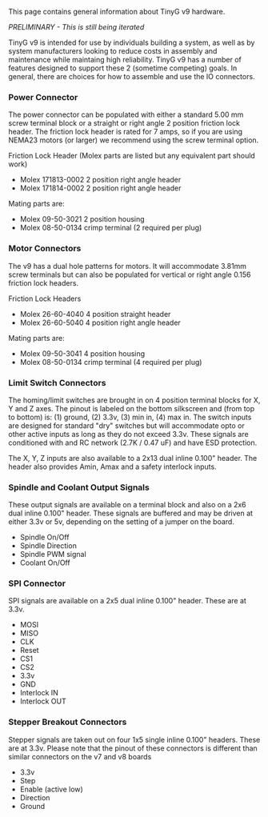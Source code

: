 This page contains general information about TinyG v9 hardware. 

_PRELIMINARY - This is still being iterated_

TinyG v9 is intended for use by individuals building a system, as well as by system manufacturers looking to reduce costs in assembly and maintenance while maintaing high reliability. TinyG v9 has a number of features designed to support these 2 (sometime competing) goals. In general, there are choices for how to assemble and use the IO connectors.

### Power Connector

The power connector can be populated with either a standard 5.00 mm screw terminal block or a straight or right angle 2 position friction lock header. The friction lock header is rated for 7 amps, so if you are using NEMA23 motors (or larger) we recommend using the screw terminal option. 

Friction Lock Header (Molex parts are listed but any equivalent part should work)
* Molex 171813-0002     2 position right angle header
* Molex 171814-0002     2 position right angle header

Mating parts are:
* Molex 09-50-3021     2 position housing
* Molex 08-50-0134     crimp terminal (2 required per plug)

### Motor Connectors

The v9 has a dual hole patterns for motors. It will accommodate 3.81mm screw terminals but can also be populated for vertical or right angle 0.156 friction lock headers. 

Friction Lock Headers
* Molex 26-60-4040      4 position straight header
* Molex 26-60-5040      4 position right angle header

Mating parts are:
* Molex 09-50-3041     4 position housing
* Molex 08-50-0134     crimp terminal (4 required per plug)

### Limit Switch Connectors
The homing/limit switches are brought in on 4 position terminal blocks for X, Y and Z axes. The pinout is labeled on the bottom silkscreen and (from top to bottom) is: (1) ground, (2) 3.3v, (3) min in, (4) max in. The switch inputs are designed for standard "dry" switches but will accommodate opto or other active inputs as long as they do not exceed 3.3v. These signals are conditioned with and RC network (2.7K / 0.47 uF) and have ESD protection.

The X, Y, Z inputs are also available to a 2x13 dual inline 0.100" header. The header also provides  Amin, Amax and a safety interlock inputs.

### Spindle and Coolant Output Signals

These output signals are available on a terminal block and also on a 2x6 dual inline 0.100" header. These signals are buffered and may be driven at either 3.3v or 5v, depending on the setting of a jumper on the board.

* Spindle On/Off
* Spindle Direction
* Spindle PWM signal
* Coolant On/Off

### SPI Connector
SPI signals are available on a 2x5 dual inline 0.100" header. These are at 3.3v.
* MOSI
* MISO
* CLK
* Reset
* CS1
* CS2
* 3.3v
* GND
* Interlock IN
* Interlock OUT

### Stepper Breakout Connectors
Stepper signals are taken out on four 1x5 single inline 0.100" headers. These are at 3.3v. Please note that the pinout of these connectors is different than similar connectors on the v7 and v8 boards

* 3.3v
* Step
* Enable (active low)
* Direction
* Ground


